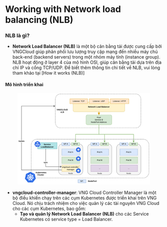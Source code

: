 # Working with Network load balancing (NLB)

### NLB là gì? <a href="#workingwithnetworkloadbalancing-nlb-nlblagi" id="workingwithnetworkloadbalancing-nlb-nlblagi"></a>

* **Network Load Balancer (NLB)** là một bộ cân bằng tải được cung cấp bởi VNGCloud giúp phân phối lưu lượng truy cập mạng đến nhiều máy chủ back-end (backend servers) trong một nhóm máy tính (instance group). NLB hoạt động ở layer 4 của mô hình OSI, giúp cân bằng tải dựa trên địa chỉ IP và cổng TCP/UDP. Để biết thêm thông tin chi tiết về NLB, vui lòng tham khảo tại [How it works (NLB)]

#### Mô hình triển khai <a href="#workingwithnetworkloadbalancing-nlb-mohinhtrienkhai" id="workingwithnetworkloadbalancing-nlb-mohinhtrienkhai"></a>

<figure><img src="../../../.gitbook/assets/image (12).png" alt=""><figcaption></figcaption></figure>

* **vngcloud-controller-manager**: VNG Cloud Controller Manager là một bộ điều khiển chạy trên các cụm Kubernetes được triển khai trên VNG Cloud. Nó chịu trách nhiệm cho việc quản lý các tài nguyên VNG Cloud cho các cụm Kubernetes, bao gồm:
  * **Tạo và quản lý Network Load Balancer (NLB)** cho các Service Kubernetes có service type = Load Balancer.
